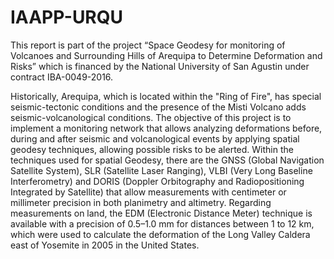 # IAAPP-URQU
This report is part of the project “Space Geodesy for monitoring of Volcanoes and Surrounding Hills of Arequipa to Determine Deformation and Risks” which is financed by the National University of San Agustin under contract IBA-0049-2016.

Historically, Arequipa, which is located within the "Ring of Fire", has special seismic-tectonic conditions and the presence of the Misti Volcano adds seismic-volcanological conditions. The objective of this project is to implement a monitoring network that allows analyzing deformations before, during and after seismic and volcanological events by applying spatial geodesy techniques, allowing possible risks to be alerted. Within the techniques used for spatial Geodesy, there are the GNSS (Global Navigation Satellite System), SLR (Satellite Laser Ranging), VLBI (Very Long Baseline Interferometry) and DORIS (Doppler Orbitography and Radiopositioning Integrated by Satellite) that allow measurements with centimeter or millimeter precision in both planimetry and altimetry. Regarding measurements on land, the EDM (Electronic Distance Meter) technique is available with a precision of 0.5–1.0 mm for distances between 1 to 12 km, which were used to calculate the deformation of the Long Valley Caldera east of Yosemite in 2005 in the United States.
